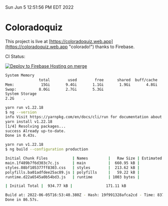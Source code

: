 Sun Jun  5 12:51:56 PM EDT 2022

# Coloradoquiz


This project is live at [https://coloradoquiz.web.app](https://coloradoquiz.web.app "colorado!") thanks to Firebase.

CI Status: 

[![Deploy to Firebase Hosting on merge](https://github.com/teamkushal/coloradoquiz/actions/workflows/firebase-hosting-merge.yml/badge.svg)](https://github.com/teamkushal/coloradoquiz/actions/workflows/firebase-hosting-merge.yml)

```bash
System Memory
               total        used        free      shared  buff/cache   available
Mem:            15Gi       9.4Gi       1.1Gi       1.9Gi       4.8Gi       3.7Gi
Swap:          8.0Gi       2.7Gi       5.3Gi
System Storage
2.2G	.
```
```bash
yarn run v1.22.18
$ ng --version
info Visit https://yarnpkg.com/en/docs/cli/run for documentation about this command.
yarn install v1.22.18
[1/4] Resolving packages...
success Already up-to-date.
Done in 0.43s.
```
```bash
yarn run v1.22.18
$ ng build --configuration production

Initial Chunk Files           | Names         |   Raw Size | Estimated Transfer Size
main.1f489b7f6d303c7c.js      | main          |  660.95 kB |               141.76 kB
styles.08bf105377ff8303.css   | styles        |  213.62 kB |                12.63 kB
polyfills.ba01adfdee25ac89.js | polyfills     |   59.22 kB |                16.17 kB
runtime.d22a6545a0b54bd3.js   | runtime       | 1003 bytes |               563 bytes

| Initial Total |  934.77 kB |               171.11 kB

Build at: 2022-06-05T16:53:40.380Z - Hash: 19f991328afca2cd - Time: 83716ms
Done in 86.57s.
```
